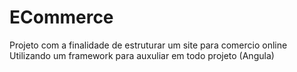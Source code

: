 # ECommerce
Projeto com a finalidade de estruturar um site para comercio online
Utilizando um framework para auxuliar em todo projeto (Angula)
